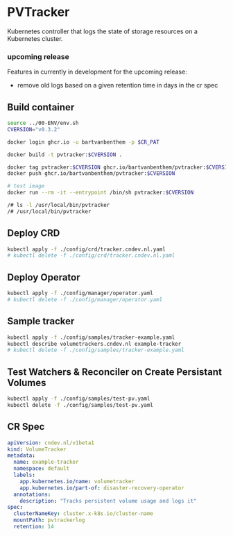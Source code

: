 # PVTracker
Kubernetes controller that logs the state of storage resources on a Kubernetes cluster. 

### upcoming release
Features in currently in development for the upcoming release:
* remove old logs based on a given retention time in days in the cr spec

## Build container
```bash
source ../00-ENV/env.sh
CVERSION="v0.3.2"

docker login ghcr.io -u bartvanbenthem -p $CR_PAT

docker build -t pvtracker:$CVERSION .

docker tag pvtracker:$CVERSION ghcr.io/bartvanbenthem/pvtracker:$CVERSION
docker push ghcr.io/bartvanbenthem/pvtracker:$CVERSION

# test image
docker run --rm -it --entrypoint /bin/sh pvtracker:$CVERSION

/# ls -l /usr/local/bin/pvtracker
/# /usr/local/bin/pvtracker
```

## Deploy CRD
```bash
kubectl apply -f ./config/crd/tracker.cndev.nl.yaml
# kubectl delete -f ./config/crd/tracker.cndev.nl.yaml
```

## Deploy Operator
```bash
kubectl apply -f ./config/manager/operator.yaml
# kubectl delete -f ./config/manager/operator.yaml
```

## Sample tracker
```bash
kubectl apply -f ./config/samples/tracker-example.yaml
kubectl describe volumetrackers.cndev.nl example-tracker
# kubectl delete -f ./config/samples/tracker-example.yaml
```

## Test Watchers & Reconciler on Create Persistant Volumes
```bash
kubectl apply -f ./config/samples/test-pv.yaml
kubectl delete -f ./config/samples/test-pv.yaml
```

## CR Spec
```yaml
apiVersion: cndev.nl/v1beta1
kind: VolumeTracker
metadata:
  name: example-tracker
  namespace: default
  labels:
    app.kubernetes.io/name: volumetracker
    app.kubernetes.io/part-of: disaster-recovery-operator
  annotations:
    description: "Tracks persistent volume usage and logs it"
spec:
  clusterNameKey: cluster.x-k8s.io/cluster-name
  mountPath: pvtrackerlog
  retention: 14
```